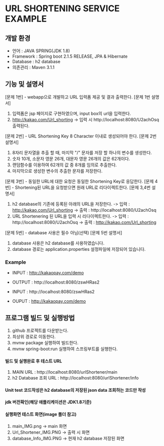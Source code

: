 # URL SHORTENING SERVICE EXAMPLE

## 개발 환경

- 언어 : JAVA SPRING(JDK 1.8)
- Framework : Spring boot 2.1.5 RELEASE, JPA & Hibernate
- Database : h2 database
- 의존관리 : Maven 3.1.1

## 기능 및 설명서

[문제 1번] - webapp으로 개발하고 URL 입력폼 제공 및 결과 출력한다.
[문제 1번 설명서]
 1. 입력폼은 jsp 페이지로 구현하였으며, input box의 url을 입력한다.
 2. http://kakao.com/Url_shorting -> 입력 시 http://localhost:8080/U2achOsq 출력된다.

[문제 2번] - URL Shortening Key 8 Character 이내로 생성되어야 한다.
[문제 2번 설명서]
 1. 8자리 문자열을 추출 할 때, 마지막 "/" 문자를 저장 할 하나의 변수를 생성한다.
 2. 숫자 10개, 소문자 영문 26개, 대문자 영문 26개의 값은 62개이다.
 3. 랜덤함수를 이용하여 62개의 값 중 8개를 임의로 추출한다.
 4. 마지막으로 생성한 변수의 추출한 문자를 저장한다. 
 
[문제 3번] - 동일한 URL에 대한 요청은 동일한 Shortening Key로 응답한다.
[문제 4번] - Shortening된 URL을 요청받으면 원래 URL로 리다이렉트한다.
[문제 3,4번 설명서] 
 1. h2 database의 기존에 등록된 아래의 URL을 저장한다.
  -> 입력 : http://kakao.com/Url_shorting  -> 출력 : http://localhost:8080/U2achOsq
 2. URL Shortenering 된 URL을 입력 시 리다이렉트한다.
  -> 입력 : http://localhost:8080/U2achOsq -> 출력 : http://kakao.com/Url_shorting
  
[문제 5번] - database 사용은 필수 아님(선택)
[문제 5번 설명서]
 1. database 사용은 h2 database를 사용하였습니다.
 2. database 경로는 application.properties 설정파일에 저장되어 있습니다.

### Example

- INPUT : http://kakaopay.com/demo
- OUTPUT : http://localhost:8080/zswHRas2

- INPUT : http://localhost:8080/zswHRas2
- OUPUT : http://kakaopay.com/demo

## 프로그램 빌드 및 실행방법

 1. github 프로젝트를 다운받는다.
 2. 최상위 경로로 이동한다.
 3. mvnw package 실행하여 빌드한다.
 4. mvnw spring-boot:run 실행하여 스프링부트를 실행한다.

#### 빌드 및 실행완료 후 테스트 URL

 1. MAIN URL : http://localhost:8080/urlShortener/main
 2. h2 Database 조회 URL : http://localhost:8080/urlShortener/info

#### Unit test 코드작성은 h2 database의 저장된 json data 조회하는 코드만 작성

#### jdk 버전확인(해당 애플리케이션은 JDK1.8기준)

#### 실행화면 테스트 화면(image 폴더 참고)
 1. main_IMG.png           -> main 화면
 2. Url_Shortener_IMG.PNG  -> 출력 시 화면
 3. database_Info_IMG.PNG  -> 현재 h2 database 저장된 화면
